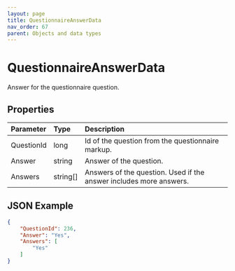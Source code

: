 ```yaml
---
layout: page
title: QuestionnaireAnswerData
nav_order: 67
parent: Objects and data types
---
```


# QuestionnaireAnswerData

Answer for the questionnaire question.

## Properties

| Parameter | Type   | Description                                                 |
|:----------|:-------|:------------------------------------------------------------|
| QuestionId | long | Id of the question from the questionnaire markup. |
| Answer | string | Answer of the question. |
| Answers | string[] | Answers of the question. Used if the answer includes more answers. |

## JSON Example

```json
{
    "QuestionId": 236,
    "Answer": "Yes",
    "Answers": [
        "Yes"
    ]
}
```
